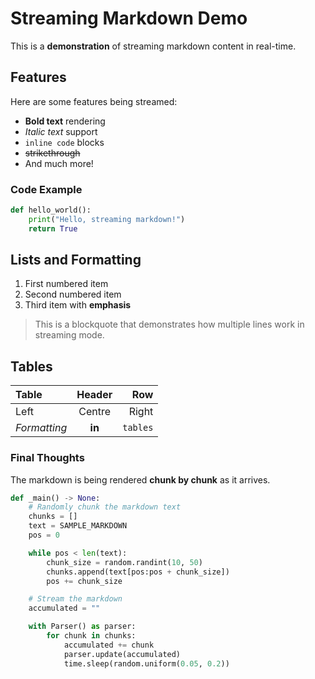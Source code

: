 # Streaming Markdown Demo

This is a **demonstration** of streaming markdown content in real-time.

## Features

Here are some features being streamed:

- **Bold text** rendering
- *Italic text* support
- `inline code` blocks
- ~~strikethrough~~
- And much more!

### Code Example

```python
def hello_world():
    print("Hello, streaming markdown!")
    return True
```

## Lists and Formatting

1. First numbered item
2. Second numbered item
3. Third item with **emphasis**

> This is a blockquote that demonstrates
> how multiple lines work in streaming mode.

## Tables

| **Table**    | Header | Row      |
|:-------------|:------:|---------:|
| Left         | Centre | Right    |
| *Formatting* | **in** | `tables` |

### Final Thoughts

The markdown is being rendered **chunk by chunk** as it arrives.

```python
def _main() -> None:
    # Randomly chunk the markdown text
    chunks = []
    text = SAMPLE_MARKDOWN
    pos = 0

    while pos < len(text):
        chunk_size = random.randint(10, 50)
        chunks.append(text[pos:pos + chunk_size])
        pos += chunk_size

    # Stream the markdown
    accumulated = ""

    with Parser() as parser:
        for chunk in chunks:
            accumulated += chunk
            parser.update(accumulated)
            time.sleep(random.uniform(0.05, 0.2))
```
